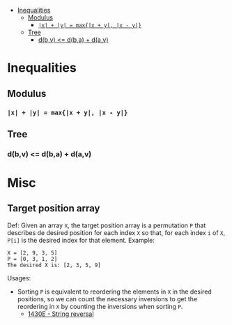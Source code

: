 - [Inequalities](#inequalities)
  - [Modulus](#modulus)
    - [`|x| + |y| = max{|x + y|, |x - y|}`](#x--y--maxx--y-x---y)
  - [Tree](#tree)
    - [d(b,v) <= d(b,a) + d(a,v)](#dbv--dba--dav)

# Inequalities

## Modulus

### `|x| + |y| = max{|x + y|, |x - y|}`

## Tree

### d(b,v) <= d(b,a) + d(a,v)

# Misc

## Target position array

Def: Given an array `X`, the target position array is a permutation `P` that
describes de desired position for each index `X` so that, for each index `i` of
`X`, `P[i]` is the desired index for that element. Example:

```
X = [2, 9, 3, 5]
P = [0, 3, 1, 2]
The desired X is: [2, 3, 5, 9]
```

Usages:

- Sorting `P` is equivalent to reordering the elements in `X` in the desired positions, so we can count the necessary inversions to get the reordering in `X` by counting the inversions when sorting `P`.
  - [1430E - String reversal](http://codeforces.com/contest/1430/problem/E)
